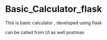 # Basic_Calculator_flask

This is basic calculator , developed using flask

can be called from UI as well postman

